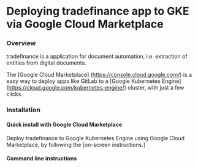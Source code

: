 # Deploying tradefinance app to GKE via Google Cloud Marketplace

### Overview
tradefinance is a application for document automation, i.e. extraction of entities from digital documents.

The 
[Google Cloud Marketplace] (https://console.cloud.google.com/) 
is a easy way to deploy apps like GitLab to a 
[Google Kubernetes Engine] (https://cloud.google.com/kubernetes-engine/) 
cluster, with just a few clicks.


### Installation

#### Quick install with Google Cloud Marketplace

Deploy tradefinance to Google Kubernetes Engine using Google Cloud Marketplace, by following the [on-screen instructions.]

#### Command line instructions


